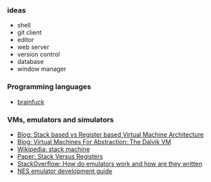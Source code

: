 ### ideas
+ shell
+ git client
+ editor
+ web server
+ version control
+ database
+ window manager

### Programming languages
- [brainfuck](lang/bf/readme.md)

### VMs, emulators and simulators
- [Blog: Stack based vs Register based Virtual Machine Architecture](https://markfaction.wordpress.com/2012/07/15/stack-based-vs-register-based-virtual-machine-architecture-and-the-dalvik-vm/)
- [Blog: Virtual Machines For Abstraction: The Dalvik VM](http://opensourceforu.com/2011/06/virtual-machines-for-abstraction-dalvik-vm/)
- [Wikipedia: stack machine](https://en.wikipedia.org/wiki/Stack_machine#Virtual_stack_machines)
- [Paper: Stack Versus Registers](https://www.usenix.org/legacy/events/vee05/full_papers/p153-yunhe.pdf)
- [StackOverflow: How do emulators work and how are they written](https://stackoverflow.com/questions/448673/how-do-emulators-work-and-how-are-they-written)
- [NES emulator development guide](http://nesdev.com/NES%20emulator%20development%20guide.txt)